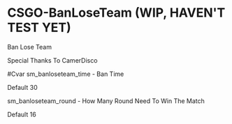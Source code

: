 # CSGO-BanLoseTeam (WIP, HAVEN'T TEST YET)
Ban Lose Team

Special Thanks To CamerDisco

#Cvar
sm_banloseteam_time - Ban Time

Default 30  

sm_banloseteam_round - How Many Round Need To Win The Match

Default 16
